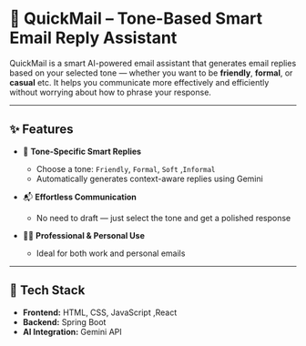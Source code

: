 # 💌 QuickMail – Tone-Based Smart Email Reply Assistant

QuickMail is a smart AI-powered email assistant that generates email replies based on your selected tone — whether you want to be **friendly**, **formal**, or **casual** etc.  It helps you communicate more effectively and efficiently without worrying about how to phrase your response.

---

## ✨ Features

- 🧠 **Tone-Specific Smart Replies**
  - Choose a tone: `Friendly`, `Formal`, `Soft` ,`Informal`
  - Automatically generates context-aware replies using Gemini

- 📬 **Effortless Communication**
  - No need to draft — just select the tone and get a polished response

- 🧑‍💼 **Professional & Personal Use**
  - Ideal for both work and personal emails

---

## 🚀 Tech Stack

- **Frontend:** HTML, CSS, JavaScript ,React
- **Backend:** Spring Boot 
- **AI Integration:** Gemini API
